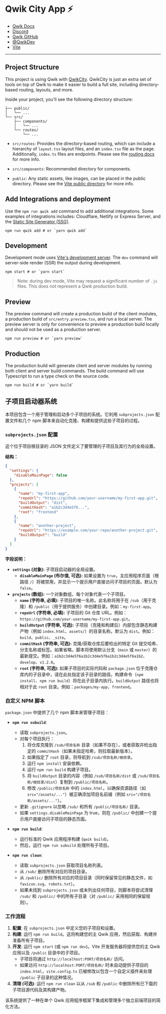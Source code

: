 # Qwik City App ⚡️

- [Qwik Docs](https://qwik.dev/)
- [Discord](https://qwik.dev/chat)
- [Qwik GitHub](https://github.com/QwikDev/qwik)
- [@QwikDev](https://twitter.com/QwikDev)
- [Vite](https://vitejs.dev/)

---

## Project Structure

This project is using Qwik with [QwikCity](https://qwik.dev/qwikcity/overview/). QwikCity is just an extra set of tools on top of Qwik to make it easier to build a full site, including directory-based routing, layouts, and more.

Inside your project, you'll see the following directory structure:

```
├── public/
│   └── ...
└── src/
    ├── components/
    │   └── ...
    └── routes/
        └── ...
```

- `src/routes`: Provides the directory-based routing, which can include a hierarchy of `layout.tsx` layout files, and an `index.tsx` file as the page. Additionally, `index.ts` files are endpoints. Please see the [routing docs](https://qwik.dev/qwikcity/routing/overview/) for more info.

- `src/components`: Recommended directory for components.

- `public`: Any static assets, like images, can be placed in the public directory. Please see the [Vite public directory](https://vitejs.dev/guide/assets.html#the-public-directory) for more info.

## Add Integrations and deployment

Use the `npm run qwik add` command to add additional integrations. Some examples of integrations includes: Cloudflare, Netlify or Express Server, and the [Static Site Generator (SSG)](https://qwik.dev/qwikcity/guides/static-site-generation/).

```shell
npm run qwik add # or `yarn qwik add`
```

## Development

Development mode uses [Vite's development server](https://vitejs.dev/). The `dev` command will server-side render (SSR) the output during development.

```shell
npm start # or `yarn start`
```

> Note: during dev mode, Vite may request a significant number of `.js` files. This does not represent a Qwik production build.

## Preview

The preview command will create a production build of the client modules, a production build of `src/entry.preview.tsx`, and run a local server. The preview server is only for convenience to preview a production build locally and should not be used as a production server.

```shell
npm run preview # or `yarn preview`
```

## Production

The production build will generate client and server modules by running both client and server build commands. The build command will use Typescript to run a type check on the source code.

```shell
npm run build # or `yarn build`
```

## 子项目启动器系统

本项目包含一个用于管理和启动多个子项目的系统。它利用 `subprojects.json` 配置文件和几个 npm 脚本来自动化克隆、构建和提供这些子项目的过程。

### `subprojects.json` 配置

这个位于项目根目录的 JSON 文件定义了要管理的子项目及其行为的全局设置。

**结构：**

```json
{
  "settings": {
    "disableMainPage": false
  },
  "projects": [
    {
      "name": "my-first-app",
      "repoUrl": "https://github.com/your-username/my-first-app.git",
      "buildOutput": "dist",
      "commitHash": "a1b2c3d4e5f6...",
      "root": "frontend"
    },
    {
      "name": "another-project",
      "repoUrl": "https://example.com/your-repo/another-project.git",
      "buildOutput": "build"
    }
  ]
}
```

**字段说明：**

- **`settings` (对象):** 子项目启动器的全局设置。
  - **`disableMainPage` (布尔值, 可选):** 如果设置为 `true`，主应用程序页面（根路径 `/`）将被禁用，并显示一个提示用户直接访问子项目的页面。默认为 `false`。
- **`projects` (数组):** 一个对象数组，每个对象代表一个子项目。
  - **`name` (字符串, 必填):** 子项目的唯一名称。此名称将用于在 `/sub`（用于克隆）和 `/public`（用于提供服务）中创建目录。例如：`my-first-app`。
  - **`repoUrl` (字符串, 必填):** 子项目的 Git 仓库 URL。例如：`https://github.com/your-username/my-first-app.git`。
  - **`buildOutput` (字符串, 可选):** 子项目（克隆和构建后）内部包含静态构建产物（例如 `index.html`、`assets/`）的目录名称。默认为 `dist`。例如：`build`、`public`、`_site`。
  - **`commitHash` (字符串, 可选):** 克隆/获取仓库后要检出的特定 Git 提交哈希、分支名称或标签。如果省略，脚本将使用默认分支（`main` 或 `master`）的最新提交。例如：`a1b2c3d4e5f6a1b2c3d4e5f6a1b2c3d4e5f6a1b2`、`develop`、`v1.2.0`。
  - **`root` (字符串, 可选):** 如果子项目的实际代码和 `package.json` 位于克隆仓库内的子目录中，请在此处指定该子目录的路径。构建命令（`npm install`、`npm run build`）将在此子目录内执行。`buildOutput` 路径也将相对于此 `root` 目录。例如：`packages/my-app`、`frontend`。

### 自定义 NPM 脚本

`package.json` 中提供了几个 npm 脚本来管理子项目：

- **`npm run subuild`**:
  - 读取 `subprojects.json`。
  - 对每个项目执行：
    1.  将仓库克隆到 `/sub/项目名称` 目录（如果不存在），或者获取并检出指定的 `commitHash`（如果未指定哈希，则拉取最新版本）。
    2.  如果指定了 `root` 目录，则导航到 `/sub/项目名称/根目录`。
    3.  运行 `npm install` 安装依赖。
    4.  运行 `npm run build` 构建子项目。
    5.  将 `buildOutput` 目录的内容（例如 `/sub/项目名称/dist` 或 `/sub/项目名称/根目录/dist`）复制到 `/public/项目名称`。
    6.  修改 `/public/项目名称` 中的 `index.html`，以确保资源路径（如 `src="/assets/..."`）被正确添加项目名前缀（例如 `src="/项目名称/assets/..."`）。
  - 更新 `.gitignore` 以忽略 `/sub/` 和所有 `/public/项目名称/` 目录。
  - 如果 `settings.disableMainPage` 为 true，则在 `/public/` 中创建一个提示用户直接访问子项目的静态页面。

- **`npm run build`**:
  - 运行标准的 Qwik 应用程序构建 (`qwik build`)。
  - 然后，运行 `npm run subuild` 处理所有子项目。

- **`npm run clean`**:
  - 读取 `subprojects.json` 获取项目名称列表。
  - 从 `/sub/` 删除所有对应的项目目录。
  - 从 `/public/` 删除所有对应的项目目录（同时保留常见的静态文件，如 `favicon.svg`、`robots.txt`）。
  - 如果未找到 `subprojects.json` 或未列出任何项目，则脚本将尝试清理 `/sub/` 和 `/public/` 中的所有子目录（对 `/public/` 采用相同的保留规则）。

### 工作流程

1.  **配置**: 在 `subprojects.json` 中定义您的子项目和设置。
2.  **构建**: 运行 `npm run build`。这将构建您的主 Qwik 应用，然后获取、构建并准备所有子项目。
3.  **开发**: 运行 `npm start` (或 `npm run dev`)。Vite 开发服务器将提供您的主 Qwik 应用以及 `/public` 目录中的子项目。
    - 子项目将通过 `http://localhost:PORT/项目名称/` 访问。
    - 如果访问 `http://localhost:PORT/项目名称/` 时未自动提供子项目的 `index.html`，`vite.config.ts` 已被修改以包含一个自定义插件来处理 `/public` 子目录的这种情况。
4.  **清理 (可选)**: 运行 `npm run clean` 以从 `/sub` 和 `/public` 中删除所有已下载的子项目源代码及其构建产物。

该系统提供了一种在单个 Qwik 应用程序框架下集成和管理多个独立前端项目的简化方法。 